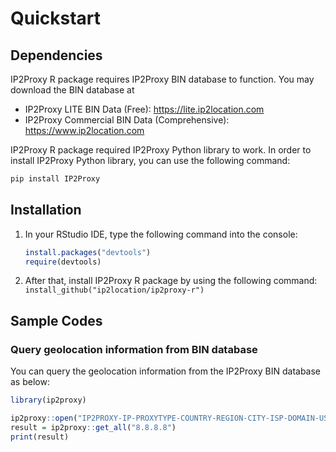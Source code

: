 # Quickstart

## Dependencies

IP2Proxy R package requires IP2Proxy BIN database to function. You may download the BIN database at

-   IP2Proxy LITE BIN Data (Free): <https://lite.ip2location.com>
-   IP2Proxy Commercial BIN Data (Comprehensive):
    <https://www.ip2location.com>

IP2Proxy R package required IP2Proxy Python library to work. In order to install IP2Proxy Python library, you can use the following command:

   ```Python
   pip install IP2Proxy
   ```

## Installation

1. In your RStudio IDE, type the following command into the console:

   ```R
   install.packages("devtools")
   require(devtools)
   ```

2. After that, install IP2Proxy R package by using the following command: `install_github("ip2location/ip2proxy-r")`

## Sample Codes

### Query geolocation information from BIN database

You can query the geolocation information from the IP2Proxy BIN database as below:

```r
library(ip2proxy)

ip2proxy::open("IP2PROXY-IP-PROXYTYPE-COUNTRY-REGION-CITY-ISP-DOMAIN-USAGETYPE-ASN-LASTSEEN-THREAT-RESIDENTIAL.BIN")
result = ip2proxy::get_all("8.8.8.8")
print(result)

```